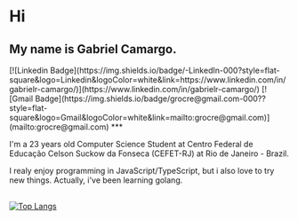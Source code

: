 <h1 style="border:none"> Hi </h1>

<h2 style="border:none">My name is Gabriel Camargo.</h2>
[![Linkedin Badge](https://img.shields.io/badge/-LinkedIn-000?style=flat-square&logo=Linkedin&logoColor=white&link=https://www.linkedin.com/in/gabrielr-camargo/)](https://www.linkedin.com/in/gabrielr-camargo/)
[![Gmail Badge](https://img.shields.io/badge/grocre@gmail.com-000??style=flat-square&logo=Gmail&logoColor=white&link=mailto:grocre@gmail.com)](mailto:grocre@gmail.com)
***

I'm a 23 years old Computer Science Student at Centro Federal de Educação Celson Suckow da Fonseca (CEFET-RJ) at Rio de Janeiro - Brazil.  

I realy enjoy programming in JavaScript/TypeScript, but i also love to try new things. Actually, i've been learning golang.


<div  style="margin: 30px 0 0 0;">

[![Top Langs](https://github-readme-stats.vercel.app/api/top-langs/?username=grocre&hide=jupyter%20Notebook,CSS,html,SCSS&theme=prussian)](https://github.com/anuraghazra/github-readme-stats)

</div>



